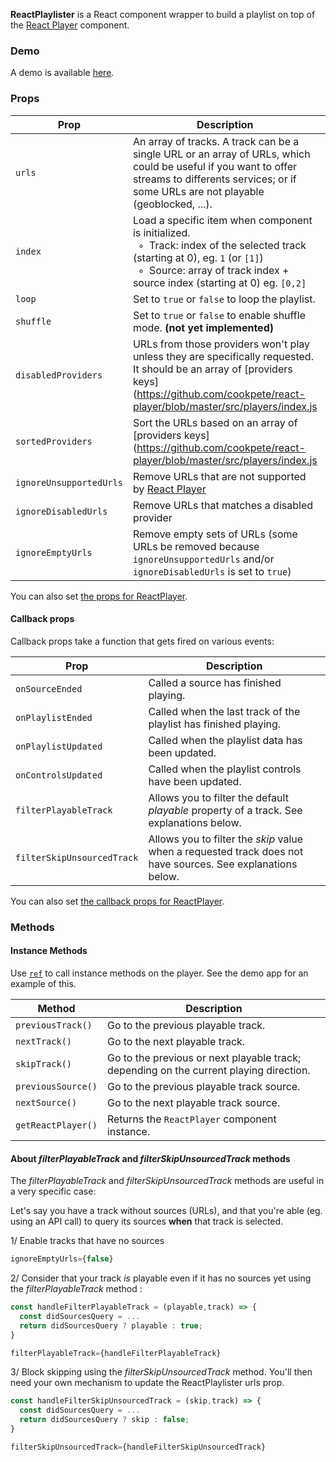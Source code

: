 **ReactPlaylister** is a React component wrapper to build a playlist on top of the [React Player](https://github.com/cookpete/react-player) component.

### Demo

A demo is available [here](https://spiff-radio.org/react-playlister).

### Props

Prop | Description | Default
---- | ----------- | -------
`urls` | An array of tracks. A track can be a single URL or an array of URLs, which could be useful if you want to offer streams to differents services; or if some URLs are not playable (geoblocked, ...). | `undefined`
`index` | Load a specific item when component is initialized.<br/>&nbsp; ◦ &nbsp;Track: index of the selected track (starting at 0), eg. `1` (or `[1]`)<br/>&nbsp; ◦ &nbsp;Source: array of track index + source index (starting at 0) eg. `[0,2]` | `undefined`
`loop` | Set to `true` or `false` to loop the playlist. | `false`
`shuffle` | Set to `true` or `false` to enable shuffle mode. **(not yet implemented)** | `false`
`disabledProviders` | URLs from those providers won't play unless they are specifically requested.  It should be an array of [providers keys](https://github.com/cookpete/react-player/blob/master/src/players/index.js | `undefined`
`sortedProviders` | Sort the URLs based on an array of [providers keys](https://github.com/cookpete/react-player/blob/master/src/players/index.js | `['file']`
`ignoreUnsupportedUrls` | Remove URLs that are not supported by [React Player](https://github.com/cookpete/react-player) | `true`
`ignoreDisabledUrls` | Remove URLs that matches a disabled provider | `true`
`ignoreEmptyUrls` | Remove empty sets of URLs (some URLs be removed because `ignoreUnsupportedUrls` and/or `ignoreDisabledUrls` is set to `true`) | `true`



You can also set [the props for ReactPlayer](https://github.com/cookpete/react-player/blob/master/README.md#props).

#### Callback props

Callback props take a function that gets fired on various events:

Prop | Description
---- | -----------
`onSourceEnded` | Called a source has finished playing.
`onPlaylistEnded` | Called when the last track of the playlist has finished playing.
`onPlaylistUpdated` | Called when the playlist data has been updated.
`onControlsUpdated` | Called when the playlist controls have been updated.
`filterPlayableTrack` | Allows you to filter the default *playable* property of a track.  See explanations below.
`filterSkipUnsourcedTrack` | Allows you to filter the *skip* value when a requested track does not have sources.  See explanations below.

You can also set [the callback props for ReactPlayer](https://github.com/cookpete/react-player/blob/master/README.md#callback-props).

### Methods

#### Instance Methods
Use [`ref`](https://facebook.github.io/react/docs/refs-and-the-dom.html) to call instance methods on the player. See the demo app for an example of this.

Method | Description
------ | -----------
`previousTrack()` | Go to the previous playable track.
`nextTrack()` | Go to the next playable track.
`skipTrack()` | Go to the previous or next playable track; depending on the current playing direction.
`previousSource()` | Go to the previous playable track source.
`nextSource()` | Go to the next playable track source.
`getReactPlayer()` | Returns the `ReactPlayer` component instance.

#### About *filterPlayableTrack* and *filterSkipUnsourcedTrack* methods

The *filterPlayableTrack* and *filterSkipUnsourcedTrack* methods are useful in a very specific case:

Let's say you have a track without sources (URLs), and that you're able (eg. using an API call) to query its sources **when** that track is selected.

1/ Enable tracks that have no sources

```js
ignoreEmptyUrls={false}
```

2/ Consider that your track *is* playable even if it has no sources yet using the *filterPlayableTrack* method :

```js
const handleFilterPlayableTrack = (playable,track) => {
  const didSourcesQuery = ...
  return didSourcesQuery ? playable : true;
}

filterPlayableTrack={handleFilterPlayableTrack}
```

3/ Block skipping using the *filterSkipUnsourcedTrack* method.  You'll then need your own mechanism to update the ReactPlaylister urls prop.

```js
const handleFilterSkipUnsourcedTrack = (skip,track) => {
  const didSourcesQuery = ...
  return didSourcesQuery ? skip : false;
}

filterSkipUnsourcedTrack={handleFilterSkipUnsourcedTrack}
```
